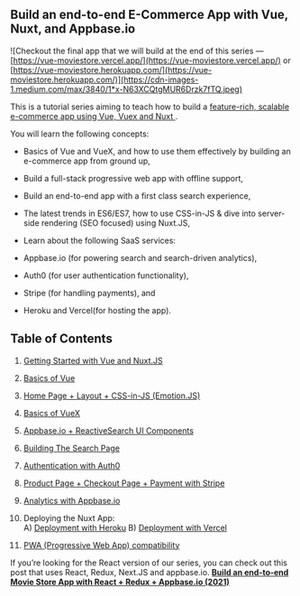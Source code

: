 
## Build an end-to-end E-Commerce App with Vue, Nuxt, and Appbase.io

![Checkout the final app that we will build at the end of this series — [https://vue-moviestore.vercel.app/](https://vue-moviestore.vercel.app/) or [https://vue-moviestore.herokuapp.com/](https://vue-moviestore.herokuapp.com/)](https://cdn-images-1.medium.com/max/3840/1*x-N63XCQtgMUR6Drzk7fTQ.jpeg)

This is a tutorial series aiming to teach how to build a [feature-rich, scalable e-commerce app using Vue, Vuex and Nuxt ](https://vue-moviestore.vercel.app/).

You will learn the following concepts:

* Basics of Vue and VueX, and how to use them effectively by building an e-commerce app from ground up,

* Build a full-stack progressive web app with offline support,

* Build an end-to-end app with a first class search experience,

* The latest trends in ES6/ES7, how to use CSS-in-JS & dive into server-side rendering (SEO focused) using Nuxt.JS,

* Learn about the following SaaS services:
* Appbase.io (for powering search and search-driven analytics),
* Auth0 (for user authentication functionality),
* Stripe (for handling payments), and
* Heroku and Vercel(for hosting the app).

## Table of Contents

1. [Getting Started with Vue and Nuxt.JS](https://medium.com/p/b694b23679c5)

2. [Basics of Vue](https://medium.com/p/948eeab906c1)

3. [Home Page + Layout + CSS-in-JS (Emotion.JS)](https://medium.com/p/e06aed4ee2db)

4. [Basics of VueX](https://medium.com/p/d8a54d8dd4c3)

5. [Appbase.io + ReactiveSearch UI Components](https://medium.com/p/7b8be789da3)

6. [Building The Search Page](https://medium.com/p/d7d433f10cfa)

7. [Authentication with Auth0](https://medium.com/p/a5f67d9c2110)

8. [Product Page + Checkout Page + Payment with Stripe](https://medium.com/p/6ab87ff0acd4)

9. [Analytics with Appbase.io](https://medium.com/p/bcedccb4987)

10. Deploying the Nuxt App:  
A) [Deployment with Heroku](https://medium.com/p/bd1d570a347d)
B) [Deployment with Vercel](https://medium.com/p/ab26996ddad2)

11. [PWA (Progressive Web App) compatibility](https://medium.com/p/ef22344c4a2b)

If you’re looking for the React version of our series, you can check out this post that uses React, Redux, Next.JS and appbase.io.
[**Build an end-to-end Movie Store App with React + Redux + Appbase.io (2021)**](https://medium.appbase.io/build-an-end-to-end-movies-store-app-with-react-redux-appbase-a8622f7e0c7a)

